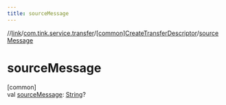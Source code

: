 ```yaml
---
title: sourceMessage
---
```

//[link](../../../index.html)/[com.tink.service.transfer](../index.html)/[[common]CreateTransferDescriptor](index.html)/[sourceMessage](source-message.html)



# sourceMessage



[common]\
val [sourceMessage](source-message.html): [String](https://kotlinlang.org/api/latest/jvm/stdlib/kotlin/-string/index.html)?





